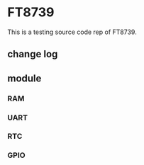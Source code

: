 # FT8739
This is a testing source code rep of FT8739.

## change log  

## module  
### RAM  
### UART  
### RTC  
### GPIO  
### 
